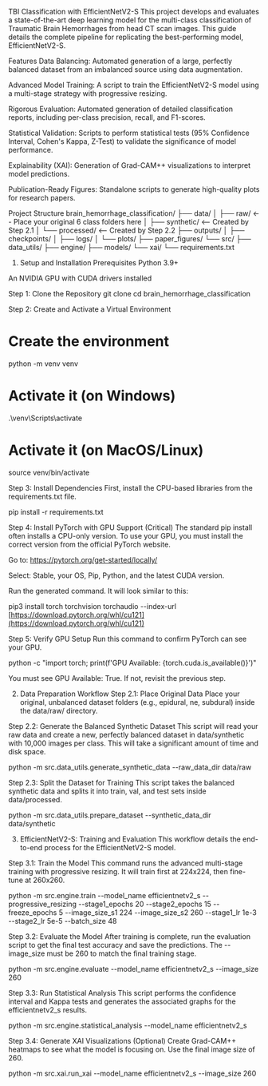 TBI Classification with EfficientNetV2-S
This project develops and evaluates a state-of-the-art deep learning model for the multi-class classification of Traumatic Brain Hemorrhages from head CT scan images. This guide details the complete pipeline for replicating the best-performing model, EfficientNetV2-S.

Features
Data Balancing: Automated generation of a large, perfectly balanced dataset from an imbalanced source using data augmentation.

Advanced Model Training: A script to train the EfficientNetV2-S model using a multi-stage strategy with progressive resizing.

Rigorous Evaluation: Automated generation of detailed classification reports, including per-class precision, recall, and F1-scores.

Statistical Validation: Scripts to perform statistical tests (95% Confidence Interval, Cohen's Kappa, Z-Test) to validate the significance of model performance.

Explainability (XAI): Generation of Grad-CAM++ visualizations to interpret model predictions.

Publication-Ready Figures: Standalone scripts to generate high-quality plots for research papers.

Project Structure
brain_hemorrhage_classification/
├── data/
│ ├── raw/ <-- Place your original 6 class folders here
│ ├── synthetic/ <-- Created by Step 2.1
│ └── processed/ <-- Created by Step 2.2
├── outputs/
│ ├── checkpoints/
│ ├── logs/
│ └── plots/
├── paper_figures/
└── src/
├── data_utils/
├── engine/
├── models/
└── xai/
└── requirements.txt

1. Setup and Installation
   Prerequisites
   Python 3.9+

An NVIDIA GPU with CUDA drivers installed

Step 1: Clone the Repository
git clone <your-repository-url>
cd brain_hemorrhage_classification

Step 2: Create and Activate a Virtual Environment

# Create the environment

python -m venv venv

# Activate it (on Windows)

.\venv\Scripts\activate

# Activate it (on MacOS/Linux)

source venv/bin/activate

Step 3: Install Dependencies
First, install the CPU-based libraries from the requirements.txt file.

pip install -r requirements.txt

Step 4: Install PyTorch with GPU Support (Critical)
The standard pip install often installs a CPU-only version. To use your GPU, you must install the correct version from the official PyTorch website.

Go to: https://pytorch.org/get-started/locally/

Select: Stable, your OS, Pip, Python, and the latest CUDA version.

Run the generated command. It will look similar to this:

pip3 install torch torchvision torchaudio --index-url [https://download.pytorch.org/whl/cu121](https://download.pytorch.org/whl/cu121)

Step 5: Verify GPU Setup
Run this command to confirm PyTorch can see your GPU.

python -c "import torch; print(f'GPU Available: {torch.cuda.is_available()}')"

You must see GPU Available: True. If not, revisit the previous step.

2. Data Preparation Workflow
   Step 2.1: Place Original Data
   Place your original, unbalanced dataset folders (e.g., epidural, ne, subdural) inside the data/raw/ directory.

Step 2.2: Generate the Balanced Synthetic Dataset
This script will read your raw data and create a new, perfectly balanced dataset in data/synthetic with 10,000 images per class. This will take a significant amount of time and disk space.

python -m src.data_utils.generate_synthetic_data --raw_data_dir data/raw

Step 2.3: Split the Dataset for Training
This script takes the balanced synthetic data and splits it into train, val, and test sets inside data/processed.

python -m src.data_utils.prepare_dataset --synthetic_data_dir data/synthetic

3. EfficientNetV2-S: Training and Evaluation
   This workflow details the end-to-end process for the EfficientNetV2-S model.

Step 3.1: Train the Model
This command runs the advanced multi-stage training with progressive resizing. It will train first at 224x224, then fine-tune at 260x260.

python -m src.engine.train --model_name efficientnetv2_s --progressive_resizing --stage1_epochs 20 --stage2_epochs 15 --freeze_epochs 5 --image_size_s1 224 --image_size_s2 260 --stage1_lr 1e-3 --stage2_lr 5e-5 --batch_size 48

Step 3.2: Evaluate the Model
After training is complete, run the evaluation script to get the final test accuracy and save the predictions. The --image_size must be 260 to match the final training stage.

python -m src.engine.evaluate --model_name efficientnetv2_s --image_size 260

Step 3.3: Run Statistical Analysis
This script performs the confidence interval and Kappa tests and generates the associated graphs for the efficientnetv2_s results.

python -m src.engine.statistical_analysis --model_name efficientnetv2_s

Step 3.4: Generate XAI Visualizations (Optional)
Create Grad-CAM++ heatmaps to see what the model is focusing on. Use the final image size of 260.

python -m src.xai.run_xai --model_name efficientnetv2_s --image_size 260
